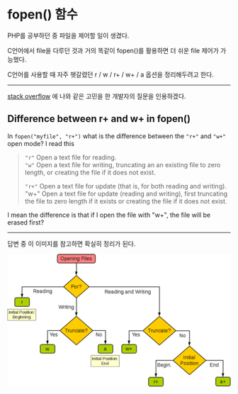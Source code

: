 # fopen() 함수

PHP를 공부하던 중 파일을 제어할 일이 생겼다.

C언어에서 file을 다루던 것과 거의 똑같이 fopen()를 활용하면 더 쉬운 file 제어가 가능했다.

C언어를 사용할 때 자주 헷갈렸던 r / w / r+ / w+ / a 옵션을 정리해두려고 한다.

---

[stack overflow](https://stackoverflow.com/questions/21113919/difference-between-r-and-w-in-fopen)
에 나와 같은 고민을 한 개발자의 질문을 인용하겠다.  

## Difference between r+ and w+ in fopen()

In `fopen("myfile", "r+")` what is the difference between the `"r+"` and `"w+"` open mode? I read this


> `"r"` Open a text file for reading.  
> `"w"` Open a text file for writing, truncating an an existing file to zero length, or creating the file if it does not exist.  
>   
> `"r+"` Open a text file for update (that is, for both reading and writing).  
> "w+" Open a text file for update (reading and writing), first truncating the file to zero length if it exists or creating the file if it does not exist.

I mean the difference is that if I open the file with "w+", the file will be erased first?

---

답변 중 이 이미지를 참고하면 확실히 정리가 된다.


![img](/system-programming/img/fopen()정리.png)

